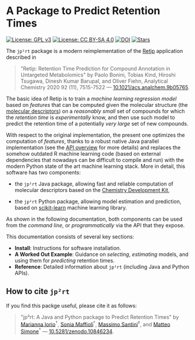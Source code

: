 # A Package to Predict Retention Times

[![License: GPL v3](https://img.shields.io/badge/License-GPL%20v3-blue.svg)](http://www.gnu.org/licenses/gpl-3.0)
[![License: CC BY-SA 4.0](https://img.shields.io/badge/License-CC%20BY--SA%204.0-blue.svg)](http://creativecommons.org/licenses/by-sa/4.0/)
[![DOI](https://zenodo.org/badge/DOI/10.5281/zenodo.10846234.svg)](https://doi.org/10.5281/zenodo.10846234)
[![Stars](https://img.shields.io/github/stars/mapio/jp2rt?style=social)](https://github.com/mapio/jp2rt)

The `jp²rt` package is a modern reimplementation of the
[Retip](https://www.retip.app/) application described in

> "Retip: Retention Time Prediction for Compound Annotation in Untargeted
> Metabolomics" by Paolo Bonini, Tobias Kind, Hiroshi Tsugawa, Dinesh Kumar
> Barupal, and Oliver Fiehn, Analytical Chemistry 2020 92 (11), 7515-7522 —
> [10.1021/acs.analchem.9b05765](https://doi.org/10.1021/acs.analchem.9b05765).

The basic idea of Retip is to train a *machine learning regression model* based
on *features* that can be computed given the molecular structure (the [molecular
descriptors](https://egonw.github.io/cdkbook/descriptor.html)) on a *reasonably
small* set of compounds for which the *retention time* is *experimentally* know,
and then use such model to predict the retention time of a potentially *very
large* set of new compounds.

With respect to the original implementation, the present one optimizes the
computation of *features*, thanks to a robust native Java parallel
implementation (see the [API
overview](https://mapio.github.io/jp2rt/javadoc/it/unimi/di/jp2rt/package-summary.html)
for more details) and replaces the somehow outdated R machine learning code
(based on external dependencies that nowadays can be difficult to compile and
run) with the modern Python state of the art machine learning stack. More in
detail, this software has two components:
 
* the `jp²rt` Java package, allowing fast and reliable computation of molecular
  descriptors based on the [Chemistry Development Kit](https://cdk.github.io/),

* the `jp²rt` Python package, allowing model estimation and prediction, based on
  [scikit-learn](https://scikit-learn.org/)  machine learning library.

As shown in the following documentation, both components can be used from the
*command line*, or *programmatically* via the API that they expose.

This documentation consists of several key sections:

- **Install**: Instructions for software installation.
- **A Worked Out Example**: Guidance on *selecting*, *estimating* models, and
  using them for *predicting* retention times.
- **Reference**: Detailed information about `jp²rt` (including Java and Python
  APIs).

## How to cite `jp²rt`

If you find this packge useful, please cite it as follows:

> "jp²rt: A Java and Python package to Predict Retention Times" by [Marianna
> Iorio](https://www.linkedin.com/in/marianna-iorio-744b6421/)<sup>†</sup>, [Sonia
> Maffioli](https://www.linkedin.com/in/sonia-ilaria-maffioli-b028901/)<sup>†</sup>,
> [Massimo Santini](https://santini.di.unimi.it/)<sup>‡</sup>, and [Matteo
> Simone](https://www.linkedin.com/in/matteo-simone-7b8151123/)<sup>†</sup>  —
> [10.5281/zenodo.10846234](https://doi.org/10.5281/zenodo.10846234).
